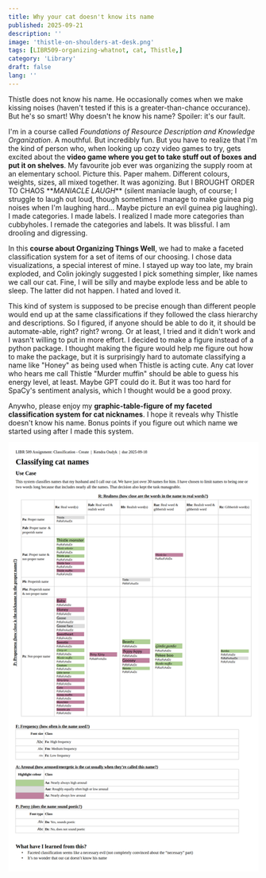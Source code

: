 ```yaml
---
title: Why your cat doesn't know its name
published: 2025-09-21
description: ''
image: 'thistle-on-shoulders-at-desk.png'
tags: [LIBR509-organizing-whatnot, cat, Thistle,]
category: 'Library'
draft: false 
lang: ''
---
```


Thistle does not know his name. He occasionally comes when we make kissing noises (haven't tested if this is a greater-than-chance occurance). But he's so smart! Why doesn't he know his name? Spoiler: it's our fault.

I'm in a course called *Foundations of Resource Description and Knowledge Organization*. A mouthful. But incredibly fun. But you have to realize that I'm the kind of person who, when looking up cozy video games to try, gets excited about the **video game where you get to take stuff out of boxes and put it on shelves**. My favourite job ever was organizing the supply room at an elementary school. Picture this. Paper mahem. Different colours, weights, sizes, all mixed together. It was agonizing. But I BROUGHT ORDER TO CHAOS \*\**MANIACLE LAUGH*\*\* (silent maniacle laugh, of course; I struggle to laugh out loud, though sometimes I manage to make guinea pig noises when I'm laughing hard... Maybe picture an evil guinea pig laughing). I made categories. I made labels. I realized I made more categories than cubbyholes. I remade the categories and labels. It was blissful. I am drooling and digressing.

In this **course about Organizing Things Well**, we had to make a faceted classification system for a set of items of our choosing. I chose data visualizations, a special interest of mine. I stayed up way too late, my brain exploded, and Colin jokingly suggested I pick something simpler, like names we call our cat. Fine, I will be silly and maybe explode less and be able to sleep. The latter did not happen. I hated and loved it.

This kind of system is supposed to be precise enough than different people would end up at the same classifications if they followed the class hierarchy and descriptions. So I figured, if anyone should be able to do it, it should be automate-able, right? right? wrong. Or at least, I tried and it didn't work and I wasn't willing to put in more effort. I decided to make a figure instead of a python package. I thought making the figure would help me figure out how to make the package, but it is surprisingly hard to automate classifying a name like "Honey" as being used when Thistle is acting cute. Any cat lover who hears me call Thistle "Murder muffin" should be able to guess his energy level, at least. Maybe GPT could do it. But it was too hard for SpaCy's sentiment analysis, which I thought would be a good proxy.

Anywho, please enjoy my **graphic-table-figure of my faceted classification system for cat nicknames**. I hope it reveals why Thistle doesn't know his name. Bonus points if you figure out which name we started using after I made this system.

![](https://raw.githubusercontent.com/koudyk/koudyk.github.io/refs/heads/main/src/content/posts/2025-09-21b_cat-classification/classification-scheme-figure-for-blog.png)
